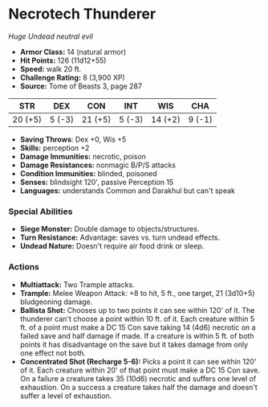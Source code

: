 # Necrotech Thunderer

*Huge* *Undead* *neutral evil*

- **Armor Class:** 14 (natural armor)
- **Hit Points:** 126 (11d12+55)
- **Speed:** walk 20 ft.
- **Challenge Rating:** 8 (3,900 XP)
- **Source:** Tome of Beasts 3, page 287

| STR | DEX | CON | INT | WIS | CHA |
| --- | --- | --- | --- | --- | --- |
| 20 (+5) | 5 (-3) | 21 (+5) | 5 (-3) | 14 (+2) | 9 (-1) |

- **Saving Throws**: Dex +0, Wis +5
- **Skills:** perception +2
- **Damage Immunities:** necrotic, poison
- **Damage Resistances:** nonmagic B/P/S attacks
- **Condition Immunities:** blinded, poisoned
- **Senses:** blindsight 120', passive Perception 15
- **Languages:** understands Common and Darakhul but can't speak

### Special Abilities

- **Siege Monster:** Double damage to objects/structures.
- **Turn Resistance:** Advantage: saves vs. turn undead effects.
- **Undead Nature:** Doesn't require air food drink or sleep.

### Actions

- **Multiattack:** Two Trample attacks.
- **Trample:** Melee Weapon Attack: +8 to hit, 5 ft., one target, 21 (3d10+5) bludgeoning damage.
- **Ballista Shot:** Chooses up to two points it can see within 120' of it. The thunderer can't choose a point within 10 ft. of it. Each creature within 5 ft. of a point must make a DC 15 Con save taking 14 (4d6) necrotic on a failed save and half damage if made. If a creature is within 5 ft. of both points it has disadvantage on the save but it takes damage from only one effect not both.
- **Concentrated Shot (Recharge 5-6):** Picks a point it can see within 120' of it. Each creature within 20' of that point must make a DC 15 Con save. On a failure a creature takes 35 (10d6) necrotic and suffers one level of exhaustion. On a success a creature takes half the damage and doesn't suffer a level of exhaustion.


